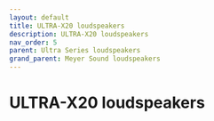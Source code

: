 ```yaml
---
layout: default
title: ULTRA-X20 loudspeakers
description: ULTRA-X20 loudspeakers
nav_order: 5
parent: Ultra Series loudspeakers
grand_parent: Meyer Sound loudspeakers
---
```


# ULTRA-X20 loudspeakers
